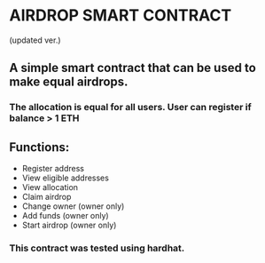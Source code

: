 # AIRDROP SMART CONTRACT 
(updated ver.)

## A simple smart contract that can be used to make equal airdrops.

### The allocation is equal for all users. User can register if balance > 1 ETH 

## Functions:

- Register address
- View eligible addresses
- View allocation
- Claim airdrop
- Change owner (owner only)
- Add funds (owner only)
- Start airdrop (owner only)

### This contract was tested using hardhat.


